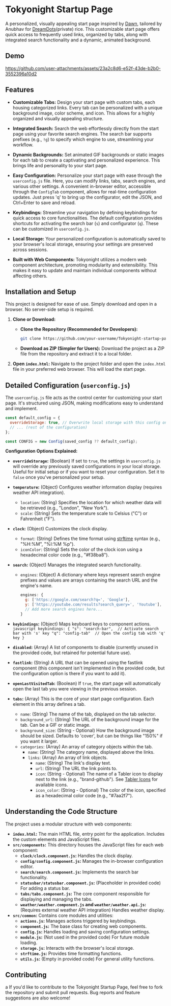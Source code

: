 # Tokyonight Startup Page

A personalized, visually appealing start page inspired by [Dawn](https://github.com/b-coimbra/dawn), tailored by Anubhav for [DreamDots](https://github.com/Terminal127/Hyprland-dotss)(private) rice. This customizable start page offers quick access to frequently used links, organized by tabs, along with integrated search functionality and a dynamic, animated background.

## Demo

https://github.com/user-attachments/assets/23a2c8d6-e52f-43de-b2b0-3552396a10d2

## Features

* **Customizable Tabs:** Design your start page with custom tabs, each housing categorized links. Every tab can be personalized with a unique background image, color scheme, and icon. This allows for a highly organized and visually appealing structure.

* **Integrated Search:** Search the web effortlessly directly from the start page using your favorite search engines.  The search bar supports prefixes (e.g., `!g`) to specify which engine to use, streamlining your workflow.

* **Dynamic Backgrounds:** Set animated GIF backgrounds or static images for each tab to create a captivating and personalized experience. This brings life and personality to your start page.

* **Easy Configuration:**  Personalize your start page with ease through the `userconfig.js` file. Here, you can modify links, tabs, search engines, and various other settings.  A convenient in-browser editor, accessible through the `ConfigTab` component, allows for real-time configuration updates.  Just press 'q' to bring up the configurator, edit the JSON, and Ctrl+Enter to save and reload.

* **Keybindings:** Streamline your navigation by defining keybindings for quick access to core functionalities. The default configuration provides shortcuts for activating the search bar (`s`) and configurator (`q`).  These can be customized in `userconfig.js`.

* **Local Storage:** Your personalized configuration is automatically saved to your browser's local storage, ensuring your settings are preserved across sessions.

* **Built with Web Components:**  Tokyonight utilizes a modern web component architecture, promoting modularity and extensibility.  This makes it easy to update and maintain individual components without affecting others.



## Installation and Setup

This project is designed for ease of use. Simply download and open in a browser. No server-side setup is required.

1. **Clone or Download:**
   - **Clone the Repository (Recommended for Developers):**
     ```bash
     git clone https://github.com/your-username/Tokyonight-startup-page.git
     ```
   - **Download as ZIP (Simpler for Users):**  Download the project as a ZIP file from the repository and extract it to a local folder.

2. **Open `index.html`:**  Navigate to the project folder and open the `index.html` file in your preferred web browser.  This will load the start page.



## Detailed Configuration (`userconfig.js`)

The `userconfig.js` file acts as the control center for customizing your start page.  It's structured using JSON, making modifications easy to understand and implement.

```javascript
const default_config = {
  overrideStorage: true, // Overwrite local storage with this config on load
  // ... (rest of the configuration)
};

const CONFIG = new Config(saved_config ?? default_config); 
```

**Configuration Options Explained:**

* **`overrideStorage`:** (Boolean)  If set to `true`, the settings in `userconfig.js` will override any previously saved configurations in your local storage. Useful for initial setup or if you want to reset your configuration.  Set it to `false` once you've personalized your setup.

* **`temperature`:** (Object)  Configures weather information display (requires weather API integration).
    * `location`: (String)  Specifies the location for which weather data will be retrieved (e.g., "London", "New York").
    * `scale`: (String) Sets the temperature scale to Celsius ("C") or Fahrenheit ("F").

* **`clock`:** (Object)  Customizes the clock display.
    * `format`: (String) Defines the time format using [strftime](https://github.com/samsonjs/strftime) syntax (e.g., "%H:%M", "%I:%M %p").
    * `iconColor`: (String)  Sets the color of the clock icon using a hexadecimal color code (e.g., "#f38ba8").

* **`search`:** (Object)  Manages the integrated search functionality.
    * `engines`: (Object) A dictionary where keys represent search engine prefixes and values are arrays containing the search URL and the engine's name.
      ```javascript
      engines: {
        g: ['https://google.com/search?q=', 'Google'],
        y: ['https://youtube.com/results?search_query=', 'Youtube'],
        // Add more search engines here...
      }
      ```

* **`keybindings`:** (Object) Maps keyboard keys to component actions.
      ```javascript
       keybindings: {
         "s": "search-bar",  // Activate search bar with 's' key
         "q": "config-tab"  // Open the config tab with 'q' key
       }
      ```

* **`disabled`:** (Array) A list of components to disable (currently unused in the provided code, but retained for potential future use).

* **`fastlink`:** (String) A URL that can be opened using the fastlink component (this component isn't implemented in the provided code, but the configuration option is there if you want to add it).

* **`openLastVisitedTab`:** (Boolean) If `true`, the start page will automatically open the last tab you were viewing in the previous session.

* **`tabs`:** (Array) This is the core of your start page configuration. Each element in this array defines a tab.
    * `name`: (String) The name of the tab, displayed on the tab selector.
    * `background_url`: (String) The URL of the background image for the tab.  Can be a GIF or static image.
    * `background_size`: (String - Optional) How the background image should be sized. Defaults to 'cover', but can be things like "150%" if you want it larger.
    * `categories`: (Array) An array of category objects within the tab.
        * `name`: (String) The category name, displayed above the links.
        * `links`: (Array) An array of link objects.
            * `name`: (String)  The link's display text.
            * `url`: (String) The URL the link points to.
            * `icon`: (String - Optional) The name of a Tabler icon to display next to the link (e.g., "brand-github").  See [Tabler Icons](https://tabler-icons.io/) for available icons.
            * `icon_color`: (String - Optional) The color of the icon, specified as a hexadecimal color code (e.g., "#7aa2f7").


## Understanding the Code Structure

The project uses a modular structure with web components:

* **`index.html`:** The main HTML file, entry point for the application.  Includes the custom elements and JavaScript files.
* **`src/components`:** This directory houses the JavaScript files for each web component:
    * **`clock/clock.component.js`:** Handles the clock display.
    * **`config/config.component.js`:** Manages the in-browser configuration editor.
    * **`search/search.component.js`:**  Implements the search bar functionality.
    * **`statusbar/statusbar.component.js`:** (Placeholder in provided code) For adding a status bar.
    * **`tabs/tabs.component.js`:** The core component responsible for displaying and managing the tabs.
    * **`weather/weather.component.js` and `weather/weather.api.js`:** (Requires external weather API integration) Handles weather display.
* **`src/common`:** Contains core modules and utilities:
    * **`actions.js`:** Manages actions triggered by keybindings.
    * **`component.js`:**  The base class for creating web components.
    * **`config.js`:** Handles loading and saving configuration settings.
    * **`module.js`:** (Not used in the provided code) For future module loading.
    * **`storage.js`:** Interacts with the browser's local storage.
    * **`strftime.js`:**  Provides time formatting functions.
    * **`utils.js`:**  (Empty in provided code) For general utility functions.

## Contributing
a
If you'd like to contribute to the Tokyonight Startup Page, feel free to fork the repository and submit pull requests.  Bug reports and feature suggestions are also welcome!
